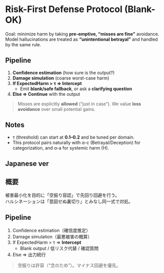 # Risk-First Defense Protocol (Blank-OK)

Goal: minimize harm by taking **pre-emptive, “misses are fine”** avoidance.  
Model hallucinations are treated as **“unintentional betrayal”** and handled by the same rule.

## Pipeline
1. **Confidence estimation** (how sure is the output?)
2. **Damage simulation** (coarse worst-case harm)
3. **If ExpectedHarm > τ ⇒ Intercept**
   - Emit **blank/safe fallback**, or ask a **clarifying question**
4. **Else ⇒ Continue** with the output

> Misses are explicitly **allowed** (“just in case”). We value **loss avoidance** over small potential gains.

## Notes
- τ (threshold) can start at **0.1–0.2** and be tuned per domain.  
- This protocol pairs naturally with α-c (Betrayal/Deception) for categorization, and α-a for systemic harm \(H\).


## Japanese ver

## 概要
被害最小化を目的に「空振り容認」で先回り回避を行う。  
ハルシネーションは「意図せぬ裏切り」とみなし同一式で対処。

## Pipeline
1. Confidence estimation（確信度推定）
2. Damage simulation（最悪被害の概算）
3. If ExpectedHarm > τ ⇒ **Intercept**
   - Blank output / 低リスク代替 / 確認質問
4. Else ⇒ 出力続行

> 空振りは許容（“念のため”）。マイナス回避を優先。

